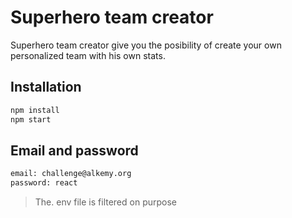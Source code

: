 # Superhero team creator

Superhero team creator give you the posibility of create your own personalized team with his own stats.

## Installation

```bash
npm install
npm start
```

## Email and password

```bash
email: challenge@alkemy.org
password: react
```

> The. env file is filtered on purpose
